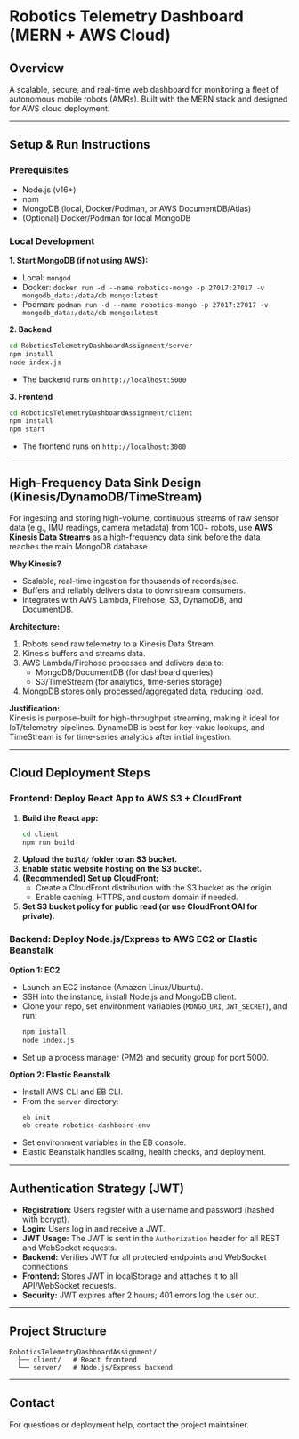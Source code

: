 # Robotics Telemetry Dashboard (MERN + AWS Cloud)

## Overview

A scalable, secure, and real-time web dashboard for monitoring a fleet of autonomous mobile robots (AMRs). Built with the MERN stack and designed for AWS cloud deployment.

---

## Setup & Run Instructions

### Prerequisites
- Node.js (v16+)
- npm
- MongoDB (local, Docker/Podman, or AWS DocumentDB/Atlas)
- (Optional) Docker/Podman for local MongoDB

### Local Development

**1. Start MongoDB (if not using AWS):**
- Local: `mongod`
- Docker: `docker run -d --name robotics-mongo -p 27017:27017 -v mongodb_data:/data/db mongo:latest`
- Podman: `podman run -d --name robotics-mongo -p 27017:27017 -v mongodb_data:/data/db mongo:latest`

**2. Backend**
```sh
cd RoboticsTelemetryDashboardAssignment/server
npm install
node index.js
```
- The backend runs on `http://localhost:5000`

**3. Frontend**
```sh
cd RoboticsTelemetryDashboardAssignment/client
npm install
npm start
```
- The frontend runs on `http://localhost:3000`

---

## High-Frequency Data Sink Design (Kinesis/DynamoDB/TimeStream)

For ingesting and storing high-volume, continuous streams of raw sensor data (e.g., IMU readings, camera metadata) from 100+ robots, use **AWS Kinesis Data Streams** as a high-frequency data sink before the data reaches the main MongoDB database.

**Why Kinesis?**
- Scalable, real-time ingestion for thousands of records/sec.
- Buffers and reliably delivers data to downstream consumers.
- Integrates with AWS Lambda, Firehose, S3, DynamoDB, and DocumentDB.

**Architecture:**
1. Robots send raw telemetry to a Kinesis Data Stream.
2. Kinesis buffers and streams data.
3. AWS Lambda/Firehose processes and delivers data to:
   - MongoDB/DocumentDB (for dashboard queries)
   - S3/TimeStream (for analytics, time-series storage)
4. MongoDB stores only processed/aggregated data, reducing load.

**Justification:**  
Kinesis is purpose-built for high-throughput streaming, making it ideal for IoT/telemetry pipelines. DynamoDB is best for key-value lookups, and TimeStream is for time-series analytics after initial ingestion.

---

## Cloud Deployment Steps

### Frontend: Deploy React App to AWS S3 + CloudFront

1. **Build the React app:**
   ```sh
   cd client
   npm run build
   ```
2. **Upload the `build/` folder to an S3 bucket.**
3. **Enable static website hosting on the S3 bucket.**
4. **(Recommended) Set up CloudFront:**
   - Create a CloudFront distribution with the S3 bucket as the origin.
   - Enable caching, HTTPS, and custom domain if needed.
5. **Set S3 bucket policy for public read (or use CloudFront OAI for private).**

### Backend: Deploy Node.js/Express to AWS EC2 or Elastic Beanstalk

**Option 1: EC2**
- Launch an EC2 instance (Amazon Linux/Ubuntu).
- SSH into the instance, install Node.js and MongoDB client.
- Clone your repo, set environment variables (`MONGO_URI`, `JWT_SECRET`), and run:
  ```sh
  npm install
  node index.js
  ```
- Set up a process manager (PM2) and security group for port 5000.

**Option 2: Elastic Beanstalk**
- Install AWS CLI and EB CLI.
- From the `server` directory:
  ```sh
  eb init
  eb create robotics-dashboard-env
  ```
- Set environment variables in the EB console.
- Elastic Beanstalk handles scaling, health checks, and deployment.

---

## Authentication Strategy (JWT)

- **Registration:** Users register with a username and password (hashed with bcrypt).
- **Login:** Users log in and receive a JWT.
- **JWT Usage:** The JWT is sent in the `Authorization` header for all REST and WebSocket requests.
- **Backend:** Verifies JWT for all protected endpoints and WebSocket connections.
- **Frontend:** Stores JWT in localStorage and attaches it to all API/WebSocket requests.
- **Security:** JWT expires after 2 hours; 401 errors log the user out.

---

## Project Structure

```
RoboticsTelemetryDashboardAssignment/
  ├── client/   # React frontend
  └── server/   # Node.js/Express backend
```

---

## Contact

For questions or deployment help, contact the project maintainer.
